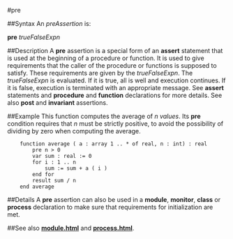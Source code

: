 
#pre

##Syntax
An _preAssertion_ is:


**pre** _trueFalseExpn_



##Description
A **pre** assertion is a special form of an **assert** statement that is used at the beginning of a procedure or function. It is used to give requirements that the caller of the procedure or functions is supposed to satisfy. These requirements are given by the _trueFalseExpn_. The _trueFalseExpn_ is evaluated. If it is true, all is well and execution continues. If it is false, execution is terminated with an appropriate message. See **assert** statements and **procedure** and **function** declarations for more details. See also **post** and **invariant** assertions.


##Example
This function computes the average of _n values_. Its **pre** condition requires that _n_ must be strictly positive, to avoid the possibility of dividing by zero when computing the average.

        function average ( a : array 1 .. * of real, n : int) : real
            pre n > 0
            var sum : real := 0
            for i : 1 .. n
                sum := sum + a ( i )
            end for
            result sum / n
        end average
##Details
A **pre** assertion can also be used in a **module**, **monitor**, **class** or **process** declaration to make sure that requirements for initialization are met.


##See also
**[module.html](module)** and **[process.html](process)**.

